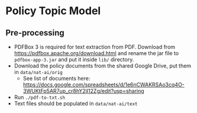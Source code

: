# Policy Topic Model

## Pre-processing

- PDFBox 3 is required for text extraction from PDF. Download from https://pdfbox.apache.org/download.html and rename the jar file to `pdfbox-app-3.jar` and put it inside `lib/` directory. 
- Download the policy documents from the shared Google Drive, put them in `data/nat-ai/orig`
  - See list of documents here: https://docs.google.com/spreadsheets/d/1e6nCWAKRSAo3cq4O-3WUKtFp5AR7up_cr8hY2jI12Zg/edit?usp=sharing 
- Run `./pdf-to-txt.sh`
- Text files should be populated in `data/nat-ai/text`
